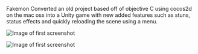 Fakemon
Converted an old project based off of objective C using cocos2d on the mac osx into a Unity game with new added features such as stuns, status effects and quickly reloading the scene using a menu.

![Image of first screenshot](Neomon/screenshots/screen1.PNG)

![Image of first screenshot](Neomon/screenshots/screen2.PNG)
